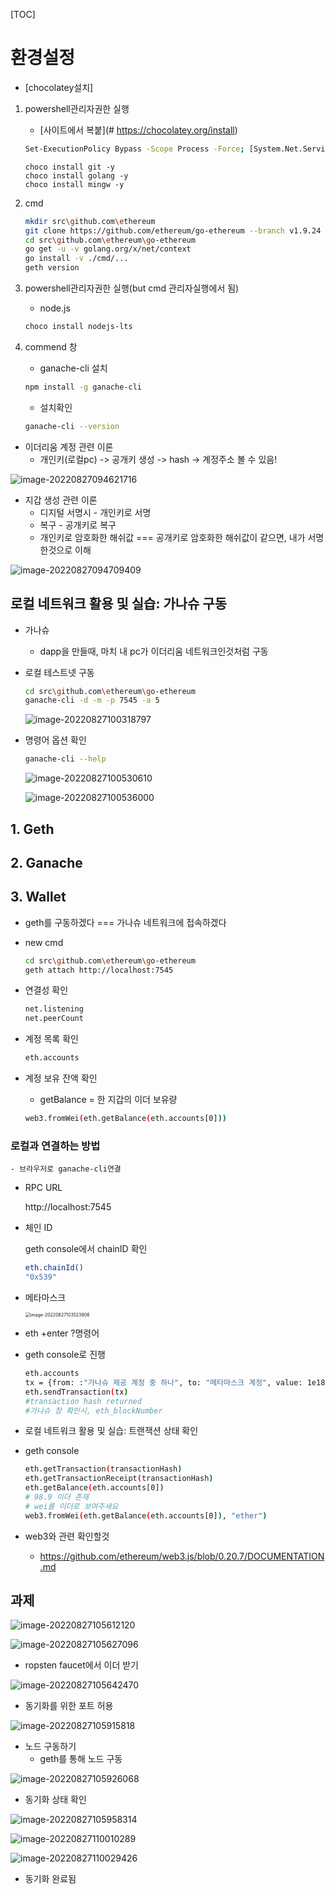 [TOC]

# 환경설정

- [chocolatey설치]

1. powershell관리자권한 실행

   - [사이트에서 복붙](# https://chocolatey.org/install)

   ```bash
   Set-ExecutionPolicy Bypass -Scope Process -Force; [System.Net.ServicePointManager]::SecurityProtocol = [System.Net.ServicePointManager]::SecurityProtocol -bor 3072; iex ((New-Object System.Net.WebClient).DownloadString('https://community.chocolatey.org/install.ps1'))
   ```

   ```basg
   choco install git -y
   choco install golang -y
   choco install mingw -y
   ```

2. cmd

   ```bash
   mkdir src\github.com\ethereum
   git clone https://github.com/ethereum/go-ethereum --branch v1.9.24 src\github.com\ethereum/go-ethereum
   cd src\github.com\ethereum\go-ethereum
   go get -u -v golang.org/x/net/context
   go install -v ./cmd/...
   geth version
   ```

3. powershell관리자권한 실행(but cmd 관리자실행에서 됨)

   - node.js

   ```bash
   choco install nodejs-lts
   ```

4. commend 창

   - ganache-cli 설치

   ```bash
   npm install -g ganache-cli
   ```

   - 설치확인

   ```bash
   ganache-cli --version
   ```

- 이더리움 계정 관련 이론
  - 개인키(로컬pc) -> 공개키 생성 -> hash -> 계정주소 볼 수 있음!

![image-20220827094621716](images/image-20220827094621716.png) 

- 지갑 생성 관련 이론
  - 디지털 서명시 - 개인키로 서명
  - 복구 - 공개키로 복구
  - 개인키로 암호화한 해쉬값 === 공개키로 암호화한 해쉬값이 같으면,
    내가 서명한것으로 이해

![image-20220827094709409](images/image-20220827094709409.png) 

## 로컬 네트워크 활용 및 실습: 가나슈 구동

- 가나슈
  - dapp을 만들때, 마치 내 pc가 이더리움 네트워크인것처럼 구동

- 로컬 테스트넷 구동

  ```bash
  cd src\github.com\ethereum\go-ethereum
  ganache-cli -d -m -p 7545 -a 5
  ```

  ![image-20220827100318797](images/image-20220827100318797.png) 

- 명령어 옵션 확인

  ```bash
  ganache-cli --help
  ```

  ![image-20220827100530610](images/image-20220827100530610.png) 

  ![image-20220827100536000](images/image-20220827100536000.png) 

  

## 1. Geth

## 2. Ganache

## 3. Wallet



- geth를 구동하겠다 === 가나슈 네트워크에 접속하겠다

- new cmd

  ```bash
  cd src\github.com\ethereum\go-ethereum
  geth attach http://localhost:7545
  ```

- 연결성 확인

  ```bash
  net.listening
  net.peerCount
  ```

- 계정 목록 확인

  ```bash
  eth.accounts
  ```

- 계정 보유 잔액 확인

  - getBalance = 한 지갑의 이더 보유량

  ```bash
  web3.fromWei(eth.getBalance(eth.accounts[0]))
  ```

### 로컬과 연결하는 방법

	- 브라우저로 ganache-cli연결

- RPC URL

  http://localhost:7545

- 체인 ID

  geth console에서 chainID 확인

  ```bash
  eth.chainId()
  "0x539"
  ```

- 메타마스크

  <img src="images/image-20220827103523806.png" alt="image-20220827103523806" style="zoom:50%;" /> 

- eth +enter ?명령어

- geth console로 진행

  ```bash
  eth.accounts
  tx = {from: :"가나슈 제공 계정 중 하나", to: "메타마스크 계정", value: 1e18}
  eth.sendTransaction(tx)
  #transaction hash returned
  #가나슈 창 확인시, eth_blockNumber
  ```

- 로컬 네트워크 활용 및 실습: 트랜잭션 상태 확인

- geth console

  ```bash
  eth.getTransaction(transactionHash)
  eth.getTransactionReceipt(transactionHash)
  eth.getBalance(eth.accounts[0])
  # 98.9 이더 존재
  # wei를 이더로 보여주세요
  web3.fromWei(eth.getBalance(eth.accounts[0]), "ether")
  ```

- web3와 관련 확인할것
  - https://github.com/ethereum/web3.js/blob/0.20.7/DOCUMENTATION.md

## 과제

![image-20220827105612120](images/image-20220827105612120.png) 

![image-20220827105627096](images/image-20220827105627096.png) 

- ropsten faucet에서 이더 받기

![image-20220827105642470](images/image-20220827105642470.png) 

- 동기화를 위한 포트 허용

![image-20220827105915818](images/image-20220827105915818.png) 

- 노드 구동하기
  - geth를 통해 노드 구동

![image-20220827105926068](images/image-20220827105926068.png)

- 동기화 상태 확인

![image-20220827105958314](images/image-20220827105958314.png) 

![image-20220827110010289](images/image-20220827110010289.png) 

![image-20220827110029426](images/image-20220827110029426.png) 

- 동기화 완료됨